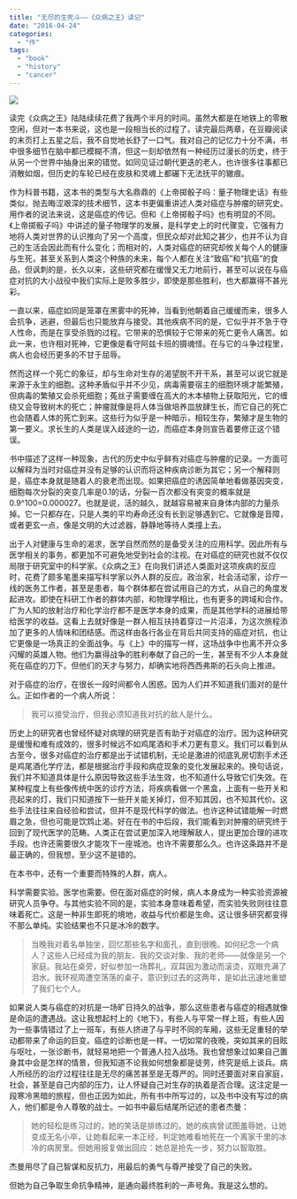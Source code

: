 ```yaml
---
title: "无尽的生死斗——《众病之王》读记"
date: "2016-04-24"
categories: 
  - "作"
tags: 
  - "book"
  - "history"
  - "cancer"
---
```


![](https://img1.doubanio.com/lpic/s24598159.jpg)  

读完《众病之王》陆陆续续花费了我两个半月的时间。虽然大都是在地铁上的零散空闲，但对一本书来说，这也是一段相当长的过程了。读完最后两章，在豆瓣阅读的末页打上五星之后，我不自觉地长舒了一口气。我对自己的记忆力十分不满，书中很多细节在脑中都已模糊不清，但这一刻却依然有一种经历过漫长的历史，终于从另一个世界中抽身出来的错觉。如同见证过朝代更迭的老人，也许很多往事都已消散如烟，但历史的车轮已经在皮肤和灵魂上都碾下无法抚平的辙痕。  

作为科普书籍，这本书的类型与大名鼎鼎的《上帝掷骰子吗：量子物理史话》有些类似，抛去晦涩艰深的技术细节，这本书更偏重讲述人类对癌症与肿瘤的研究史。用作者的说法来说，这是癌症的传记。但和《上帝掷骰子吗》也有明显的不同。《上帝掷骰子吗》中讲述的量子物理学的发展，是科学史上的时代骤变，它强有力地将人类对世界的认识推向了另一个高度，但民众却对此知之甚少，也并不认为自己的生活会因此而有什么变化；而相对的，人类对癌症的研究却攸关每个人的健康与生死，甚至关系到人类这个种族的未来，每个人都在关注“致癌”和“抗癌”的食品，但讽刺的是，长久以来，这些研究都在缓慢又无力地前行，甚至可以说在与癌症对抗的大小战役中我们实际上是败多胜少，即使是那些胜利，也大都赢得不甚光彩。

一直以来，癌症如同是笼罩在黑雾中的死神，当看到他朝着自己缓缓而来，很多人会抗争，逃避，但最后也只能放弃与接受。其他疾病不同的是，它似乎并不急于夺人性命，而是在享受杀戮的过程。它带来的恐惧较于它带来的死亡更令人痛苦。如此一来，也许相对死神，它更像是看守阿兹卡班的摄魂怪。在与它的斗争过程里，病人也会经历更多的不甘于屈辱。

然而这样一个死亡的象征，却与生命对生存的渴望脱不开干系，甚至可以说它就是来源于永生的细胞。这种矛盾似乎并不少见，病毒需要宿主的细胞环境才能繁殖，但病毒的繁殖又会杀死细胞；菟丝子需要缠在高大的木本植物上获取阳光，它的缠绕又会导致树木的死亡；肿瘤就像是将人体当做培养皿放肆生长，而它自己的死亡也会随着人体的死亡到来。这些行为似乎是一种暗示，相较生存，繁殖才是生物的第一要义。求长生的人类是误入歧途的一边，而癌症本身则宣告着要修正这个错误。

书中描述了这样一种现象，古代的历史中似乎鲜有对癌症与肿瘤的记录。一方面可以解释为当时对癌症并没有足够的认识而将这种疾病诊断为其它；另一个解释则是，癌症本身就是随着人的衰老而出现。如果把癌症的诱因简单地看做基因突变，细胞每次分裂的突变几率是0.1的话，分裂一百次都没有突变的概率就是0.9^100=0.000027。也就是说，活的越久，就越容易被来自身体内部的力量杀掉。它一只都存在，只是人类的平均寿命还没有长到足够遇到它。它就像是音障，或者更玄一点，像是文明的大过滤器，静静地等待人类撞上去。  

出于人对健康与生命的渴求，医学自然而然的是备受关注的应用科学。因此所有与医学相关的事务，都更加不可避免地受到社会的注视。在对癌症的研究也就不仅仅局限于研究室中的科学家。《众病之王》在向我们讲述人类面对这项疾病的反应时，花费了颇多笔墨来描写科学家以外人群的反应。政治家，社会活动家，诊疗一线的医务工作者，甚至是患者，每个群体都在尝试用自己的方式，从自己的角度发起进攻。即使在科研工作者的群体内部，和物理学相比，也有更多的跨域和合作。广为人知的放射治疗和化学治疗都不是医学本身的成果，而是其他学科的进展给带给医学的收益。这看上去就好像是一群人相互扶持着穿过一片沼泽，为这次旅程添加了更多的人情味和团结感。而这样由各行各业在背后共同支持的癌症对抗，也让它更像是一场真正的全面战争。与《上》中的描写一样，这场战争中也离不开众多闪耀的英雄人物。他们为赢得战争的胜利奉献了自己的一生，甚至有不少人本身就死在癌症的刀下。但他们的天才与努力，却确实地将西西弗斯的石头向上推进。

对于癌症的治疗，在很长一段时间都令人困惑。因为人们并不知道我们面对的是什么。正如作者的一个病人所说：

> 我可以接受治疗，但我必须知道我对抗的敌人是什么。

历史上的研究者也曾经怀疑对病理的研究是否有助于对癌症的治疗。因为这种研究是缓慢和难有成效的，很多时候远不如鸡尾酒和手术刀更有意义。我们可以看到从古至今，很多对癌症的治疗都是出于试错机制，无论是激进的彻底乳房切割手术还是鸡尾酒化学疗法，都是根据治疗手段和病症现象的变化发展起来的。换句话说，我们并不知道具体是什么原因导致这些手法生效，也不知道什么导致它们失效。在某种程度上有些像传统中医的诊疗方法，将疾病看做一个黑盒，上面有一些开关和亮起来的灯，我们只知道按下一些开关能关掉灯，但不知其因，也不知其代价。这些手法往往来自经验和尝试，但并不是现代科学的做法。也许这种试错能解一时燃眉之急，但也可能是饮鸩止渴。好在在书的中后段，我们能看到对肿瘤的研究终于回到了现代医学的范畴。人类正在尝试更加深入地理解敌人，提出更加合理的进攻手段。也许还需要很久才能攻下一座城池。也许不需要那么久。也许这条路并不是最正确的，但我想，至少这不是错的。  

在本书中，还有一个重要而特殊的人群，病人。  

科学需要实验。医学也需要。但在面对癌症的时候，病人本身成为一种实验资源被研究人员争夺。与其他实验不同的是，实验本身意味着希望，而实验失败则往往意味着死亡。这是一种非生即死的境地，收益与代价都是生命。这让很多研究都变得不那么单纯。实验结果也不只是冰冷的数字。

> 当晚我对着名单独坐，回忆那些名字和面孔，直到很晚。如何纪念一个病人？这些人已经成为我的朋友、我的交谈对象、我的老师——就像是另一个家庭。我站在桌旁，好似参加一场葬礼，双耳因为激动而滚烫，双眼充满了泪水。我环视周遭空荡荡的桌子，意识到过去的这两年，是如此迅速地重塑了我们七个人。

如果说人类与癌症的对抗是一场旷日持久的战争，那么这些患者与癌症的相遇就像是命运的遭遇战。这让我想起村上的《地下》，有些人与平常一样上班，有些人因为一些事情错过了上一班车，有些人挤进了与平时不同的车厢，这些无足重轻的举动都带来了命运的巨变。癌症的诊断也是一样。一切如常的夜晚，突如其来的目眩与呕吐，一张诊断书，就轻易地把一个普通人拉入战场。我也曾想象过如果自己置身其中会是怎样的情景，但我知道不论我如何想象都是徒劳，终究是纸上谈兵。病人所经历的治疗过程往往是无尽的痛苦甚至是无尊严的。同时还要面对来自家庭，社会，甚至是自己内部的压力，让人怀疑自己对生存的执着是否合理。这注定是一段寒冷黑暗的旅程，但也正因为如此，所有书中所写过的，以及书中没有写过的病人，他们都是令人尊敬的战士。一如书中最后结尾所记述的患者杰曼：

> 她的轻松是练习过的，她的笑话是排练过的。她的疾病曾试图羞辱她，让她变成无名小卒，让她看起来一本正经，判定她难看地死在一个离家千里的冰冷的病房里。但她用报复做出回应：她总是抢先一步，努力以智取胜。

杰曼用尽了自己智谋和反抗力，用最后的勇气与尊严接受了自己的失败。

但她为自己争取生命抗争精神，是通向最终胜利的一声号角。我是这么想的。
